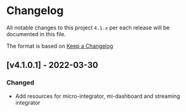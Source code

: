 # Changelog

All notable changes to this project `4.1.x` per each release will be documented in this file.

The format is based on [Keep a Changelog](https://keepachangelog.com/en/1.0.0/)

## [v4.1.0.1] - 2022-03-30
### Changed
- Add resources for micro-integrator, mi-dashboard and streaming integrator
